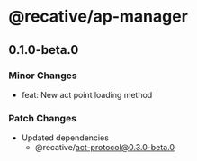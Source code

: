 # @recative/ap-manager

## 0.1.0-beta.0

### Minor Changes

- feat: New act point loading method

### Patch Changes

- Updated dependencies
  - @recative/act-protocol@0.3.0-beta.0
